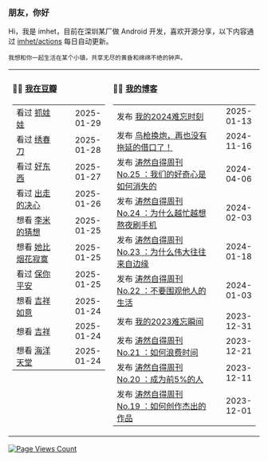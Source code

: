 ### 朋友，你好

Hi，我是 imhet，目前在深圳某厂做 Android 开发，喜欢开源分享，以下内容通过 <a href="https://github.com/imhet/imhet/actions" target="_blank">imhet/actions</a> 每日自动更新。

<!-- juzi starts -->
```
我想和你一起生活在某个小镇，共享无尽的黄昏和绵绵不绝的钟声。
```
<!-- juzi ends -->


<table width="900px">
<tr>
<td valign="top" width="40%">

#### 🤾‍♂️  <a href="https://www.douban.com/people/heyitao/" target="_blank">我在豆瓣</a>

<!-- douban starts -->
| | |
 |:------------- | -------------: |
| 看过 <a href='http://movie.douban.com/subject/36653918/' target='_blank'>抓娃娃</a> | 2025-01-29 |
| 看过 <a href='http://movie.douban.com/subject/24745500/' target='_blank'>绣春刀</a> | 2025-01-28 |
| 看过 <a href='http://movie.douban.com/subject/36154853/' target='_blank'>好东西</a> | 2025-01-27 |
| 看过 <a href='http://movie.douban.com/subject/36587974/' target='_blank'>出走的决心</a> | 2025-01-26 |
| 想看 <a href='http://movie.douban.com/subject/3230459/' target='_blank'>李米的猜想</a> | 2025-01-25 |
| 想看 <a href='http://movie.douban.com/subject/1293708/' target='_blank'>她比烟花寂寞</a> | 2025-01-25 |
| 看过 <a href='http://movie.douban.com/subject/35457272/' target='_blank'>保你平安</a> | 2025-01-25 |
| 想看 <a href='http://movie.douban.com/subject/35068230/' target='_blank'>吉祥如意</a> | 2025-01-24 |
| 想看 <a href='http://movie.douban.com/subject/30340038/' target='_blank'>吉祥</a> | 2025-01-24 |
| 想看 <a href='http://movie.douban.com/subject/4004731/' target='_blank'>海洋天堂</a> | 2025-01-24 |
<!-- douban ends -->

</td>


<td valign="top" width="60%">

#### 🤹‍♀️ <a href="https://heyitao.com/" target="_blank">我的博客</a>

<!-- blog starts -->
| | |
 |:------------- | -------------: |
| 发布 <a href='http://heyitao.com/post/my-2024' target='_blank'>我的2024难忘时刻</a> | 2025-01-13 |
| 发布 <a href='http://heyitao.com/post/new-macbook-pro-m4-pro' target='_blank'>鸟枪换炮，再也没有拖延的借口了！</a> | 2024-11-16 |
| 发布 <a href='http://heyitao.com/post/beyond-code-weekly-025' target='_blank'>涛然自得周刊 No.25 ：我们的好奇心是如何消失的</a> | 2024-04-06 |
| 发布 <a href='http://heyitao.com/post/beyond-code-weekly-024' target='_blank'>涛然自得周刊 No.24 ：为什么越忙越想熬夜刷手机</a> | 2024-02-03 |
| 发布 <a href='http://heyitao.com/post/beyond-code-weekly-023' target='_blank'>涛然自得周刊 No.23 ：为什么伟大往往来自边缘</a> | 2024-01-18 |
| 发布 <a href='http://heyitao.com/post/beyond-code-weekly-022' target='_blank'>涛然自得周刊 No.22 ：不要围观他人的生活</a> | 2024-01-03 |
| 发布 <a href='http://heyitao.com/post/my-2023' target='_blank'>我的2023难忘瞬间</a> | 2023-12-31 |
| 发布 <a href='http://heyitao.com/post/beyond-code-weekly-021' target='_blank'>涛然自得周刊 No.21 ：如何浪费时间</a> | 2023-12-21 |
| 发布 <a href='http://heyitao.com/post/beyond-code-weekly-020' target='_blank'>涛然自得周刊 No.20 ：成为前5%的人</a> | 2023-12-11 |
| 发布 <a href='http://heyitao.com/post/beyond-code-weekly-019' target='_blank'>涛然自得周刊 No.19 ：如何创作杰出的作品</a> | 2023-12-01 |
<!-- blog ends -->

</td>
</tr>


</table>

[![Page Views Count](https://badges.toozhao.com/badges/01HG0ZMWVAHYZ149GQ6Z5JYVF5/green.svg)](https://badges.toozhao.com/stats/01HG0ZMWVAHYZ149GQ6Z5JYVF5 "Since 2023-11-24")